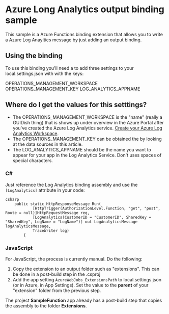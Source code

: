# Azure Long Analytics output binding sample

This sample is a Azure Functions binding extension that allows you to write a Azure Log Anayltics message by just adding an output binding.

## Using the binding

To use this binding you'll need a to add three settings to your local.settings.json with with the keys:

OPERATIONS_MANAGEMENT_WORKSPACE
OPERATIONS_MANAGEMENT_KEY
LOG_ANALYTICS_APPNAME

## Where do I get the values for this setttings?
- The OPERATIONS_MANAGEMENT_WORKSPACE is the "name" (really a GUIDish thing) that is shows up under overview in the Azure Portal after you've created the Azure Log Analytics service. [Create your Azure Log Analytics Workspace](https://docs.microsoft.com/en-us/azure/log-analytics/log-analytics-get-started).
- The OPERATIONS_MANAGEMENT_KEY can be obtained the by looking at the data sources in this article.
- The LOG_ANALYTICS_APPNAME should be the name you want to appear for your app in the Log Analytics Service. Don't uses spaces of special characters.

### C#

Just reference the Log Analytics binding assembly and use the `[LogAnalytics]` attribute in your code:

```
csharp
    public static HttpResponseMessage Run(
            [HttpTrigger(AuthorizationLevel.Function, "get", "post", Route = null)]HttpRequestMessage req,
            [LogAnalytics(CustomerID = "CustomerID", SharedKey = "SharedKey", LogName = "LogName")] out LogAnalyticsMessage logAnalyticsMessage,
            TraceWriter log)
        {
```

### JavaScript

For JavaScript, the process is currently manual. Do the following:
1. Copy the extension to an output folder such as "extensions". This can be done in a post-build step in the .csproj
2. Add the app setting `AzureWebJobs_ExtensionsPath` to local.settings.json (or in Azure, in App Settings). Set the value to the **parent** of your "extension" folder from the previous step.

The project **SampleFunction** app already has a post-build step that copies the assembly to the folder **Extensions**.             